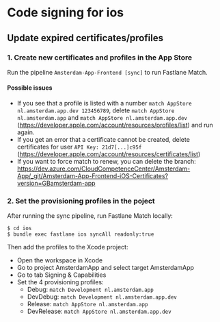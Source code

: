 # Code signing for ios

## Update expired certificates/profiles

### 1. Create new certificates and profiles in the App Store

Run the pipeline `Amsterdam-App-Frontend [sync]` to run Fastlane Match.

#### Possible issues

- If you see that a profile is listed with a number `match AppStore nl.amsterdam.app.dev 123456789`, delete `match AppStore nl.amsterdam.app` and `match AppStore nl.amsterdam.app.dev` (https://developer.apple.com/account/resources/profiles/list) and run again.
- If you get an error that a certificate cannot be created, delete certificates for user `API Key: 21d7[...]c95f` (https://developer.apple.com/account/resources/certificates/list)
- If you want to force match to renew, you can delete the branch: https://dev.azure.com/CloudCompetenceCenter/Amsterdam-App/_git/Amsterdam-App-Frontend-iOS-Certificates?version=GBamsterdam-app

### 2. Set the provisioning profiles in the poject

After running the sync pipeline, run Fastlane Match locally:

```shell
$ cd ios
$ bundle exec fastlane ios syncAll readonly:true
```

Then add the profiles to the Xcode project:
- Open the workspace in Xcode
- Go to project AmsterdamApp and select target AmsterdamApp
- Go to tab Signing & Capabilities
- Set the 4 provisioning profiles:
    - Debug: `match Development nl.amsterdam.app`
    - DevDebug: `match Development nl.amsterdam.app.dev`
    - Release: `match AppStore nl.amsterdam.app`
    - DevRelease: `match AppStore nl.amsterdam.app.dev`
